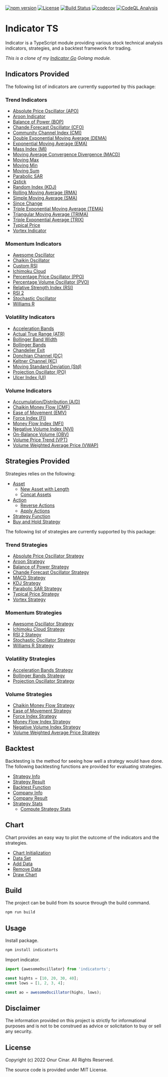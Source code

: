 [![npm version](https://badge.fury.io/js/indicatorts.svg)](https://badge.fury.io/js/indicatorts)
[![License](https://img.shields.io/badge/License-MIT-blue.svg)](https://opensource.org/licenses/MIT)
[![Build Status](https://github.com/cinar/indicatorts/actions/workflows/ci.yml/badge.svg)](https://github.com/cinar/indicatorts/actions/workflows/ci.yml)
[![codecov](https://codecov.io/gh/cinar/indicatorts/branch/main/graph/badge.svg?token=302HZICPD0)](https://codecov.io/gh/cinar/indicatorts)
[![CodeQL Analysis](https://github.com/cinar/indicatorts/actions/workflows/codeql-analysis.yml/badge.svg)](https://github.com/cinar/indicatorts/actions/workflows/codeql-analysis.yml)

# Indicator TS

Indicator is a TypeScript module providing various stock technical analysis indicators, strategies, and a backtest framework for trading.

_This is a clone of my [Indicator Go](https://github.com/cinar/indicator) Golang module._

## Indicators Provided

The following list of indicators are currently supported by this package:

### Trend Indicators

- [Absolute Price Oscillator (APO)](src/indicator/trend/index.md#absolute-price-oscillator-apo)
- [Aroon Indicator](src/indicator/trend/index.md#aroon-indicator)
- [Balance of Power (BOP)](src/indicator/trend/index.md#balance-of-power-bop)
- [Chande Forecast Oscillator (CFO)](src/indicator/trend/index.md#chande-forecast-oscillator-cfo)
- [Community Channel Index (CMI)](src/indicator/trend/index.md#community-channel-index-cmi)
- [Double Exponential Moving Average (DEMA)](src/indicator/trend/index.md#double-exponential-moving-average-dema)
- [Exponential Moving Average (EMA)](src/indicator/trend/index.md#exponential-moving-average-ema)
- [Mass Index (MI)](src/indicator/trend/index.md#mass-index-mi)
- [Moving Average Convergence Divergence (MACD)](src/indicator/trend/index.md#moving-average-convergence-divergence-macd)
- [Moving Max](src/indicator/trend/index.md#moving-max)
- [Moving Min](src/indicator/trend/index.md#moving-min)
- [Moving Sum](src/indicator/trend/index.md#moving-sum)
- [Parabolic SAR](src/indicator/trend/index.md#parabolic-sar)
- [Qstick](src/indicator/trend/index.md#qstick)
- [Random Index (KDJ)](src/indicator/trend/index.md#random-index-kdj)
- [Rolling Moving Average (RMA)](src/indicator/trend/index.md#rolling-moving-average-rma)
- [Simple Moving Average (SMA)](src/indicator/trend/index.md#simple-moving-average-sma)
- [Since Change](src/indicator/trend/index.md#since-change)
- [Triple Exponential Moving Average (TEMA)](src/indicator/trend/index.md#triple-exponential-moving-average-tema)
- [Triangular Moving Average (TRIMA)](src/indicator/trend/index.md#triangular-moving-average-trima)
- [Triple Exponential Average (TRIX)](#triple-exponential-average-trix)
- [Typical Price](src/indicator/trend/index.md#typical-price)
- [Vortex Indicator](src/indicator/trend/index.md#vortex-indicator)

### Momentum Indicators

- [Awesome Oscillator](src/indicator/momentum/index.md#awesome-oscillator)
- [Chaikin Oscillator](src/indicator/momentum/index.md#chaikin-oscillator)
- [Custom RSI](src/indicator/momentum/index.md#custom-rsi)
- [Ichimoku Cloud](src/indicator/momentum/index.md#ichimoku-cloud)
- [Percentage Price Oscillator (PPO)](src/indicator/momentum/index.md#percentage-price-oscillator-ppo)
- [Percentage Volume Oscillator (PVO)](src/indicator/momentum/index.md#percentage-volume-oscillator-pvo)
- [Relative Strength Index (RSI)](src/indicator/momentum/index.md#relative-strength-index-rsi)
- [RSI 2](src/indicator/momentum/index.md#rsi-2)
- [Stochastic Oscillator](src/indicator/momentum/index.md#stochastic-oscillator)
- [Williams R](src/indicator/momentum/index.md#williams-r)

### Volatility Indicators

- [Acceleration Bands](src/indicator/volatility/index.md#acceleration-bands)
- [Actual True Range (ATR)](src/indicator/volatility/index.md#actual-true-range-atr)
- [Bollinger Band Width](src/indicator/volatility/index.md#bollinger-band-width)
- [Bollinger Bands](src/indicator/volatility/index.md#bollinger-bands)
- [Chandelier Exit](src/indicator/volatility/index.md#chandelier-exit)
- [Donchian Channel (DC)](src/indicator/volatility/index.md#donchian-channel-dc)
- [Keltner Channel (KC)](src/indicator/volatility/index.md#keltner-channel-kc)
- [Moving Standard Deviation (Std)](src/indicator/volatility/index.md#moving-standard-deviation-std)
- [Projection Oscillator (PO)](src/indicator/volatility/index.md#projection-oscillator-po)
- [Ulcer Index (UI)](src/indicator/volatility/index.md#ulcer-index-ui)

### Volume Indicators

- [Accumulation/Distribution (A/D)](src/indicator/volume/index.md#accumulationdistribution-ad)
- [Chaikin Money Flow (CMF)](src/indicator/volume/index.md#chaikin-money-flow-cmf)
- [Ease of Movement (EMV)](src/indicator/volume/index.md#ease-of-movement-emv)
- [Force Index (FI)](src/indicator/volume/index.md#force-index-fi)
- [Money Flow Index (MFI)](src/indicator/volume/index.md#money-flow-index-mfi)
- [Negative Volume Index (NVI)](src/indicator/volume/index.md#negative-volume-index-nvi)
- [On-Balance Volume (OBV)](src/indicator/volume/index.md#on-balance-volume-obv)
- [Volume Price Trend (VPT)](src/indicator/volume/index.md#volume-price-trend-vpt)
- [Volume Weighted Average Price (VWAP)](src/indicator/volume/index.md#volume-weighted-average-price-vwap)

## Strategies Provided

Strategies relies on the following:

- [Asset](src/strategy/index.md#asset)
  - [New Asset with Length](src/strategy/index.md#new-asset-with-length)
  - [Concat Assets](src/strategy/index.md#concat-assets)
- [Action](src/strategy/index.md#action)
  - [Reverse Actions](src/strategy/index.md#reverse-actions)
  - [Apply Actions](src/strategy/index.md#apply-actions)
- [Strategy Function](src/strategy/index.md#strategy-function)
- [Buy and Hold Strategy](src/strategy/index.md#buy-and-hold-strategy)

The following list of strategies are currently supported by this package:

### Trend Strategies

- [Absolute Price Oscillator Strategy](src/strategy/trend/index.md#absolute-price-oscillator-strategy)
- [Aroon Strategy](src/strategy/trend/index.md#aroon-strategy)
- [Balance of Power Strategy](src/strategy/trend/index.md#balance-of-power-strategy)
- [Chande Forecast Oscillator Strategy](src/strategy/trend/index.md#chande-forecast-oscillator-strategy)
- [MACD Strategy](src/strategy/trend/index.md#macd-strategy)
- [KDJ Strategy](src/strategy/trend/index.md#kdj-strategy)
- [Parabolic SAR Strategy](src/strategy/trend/index.md#parabolic-sar-strategy)
- [Typical Price Strategy](src/strategy/trend/index.md#typical-price-strategy)
- [Vortex Strategy](src/strategy/trend/index.md#vortex-strategy)

### Momentum Strategies

- [Awesome Oscillator Strategy](src/strategy/momentum/index.md#awesome-oscillator-strategy)
- [Ichimoku Cloud Strategy](src/strategy/momentum/index.md#ichimoku-cloud-strategy)
- [RSI 2 Stategy](src/strategy/momentum/index.md#rsi-2-strategy)
- [Stochastic Oscillator Strategy](src/strategy/momentum/index.md#stochastic-oscillator-strategy)
- [Williams R Strategy](src/strategy/momentum/index.md#williams-r-strategy)

### Volatility Strategies

- [Acceleration Bands Strategy](src/strategy/volatility/index.md#acceleration-bands-strategy)
- [Bollinger Bands Strategy](src/strategy/volatility/index.md#bollinger-bands-strategy)
- [Projection Oscillator Strategy](src/strategy/volatility/index.md#projection-oscillator-strategy)

### Volume Strategies

- [Chaikin Money Flow Strategy](src/strategy/volume/index.md#chaikin-money-flow-strategy)
- [Ease of Movement Strategy](src/strategy/volume/index.md#ease-of-movement-strategy)
- [Force Index Strategy](src/strategy/volume/index.md#force-index-strategy)
- [Money Flow Index Strategy](src/strategy/volume/index.md#money-flow-index-strategy)
- [Negative Volume Index Strategy](src/strategy/volume/index.md#negative-volume-index-strategy)
- [Volume Weighted Average Price Strategy](src/strategy/volume/index.md#volume-weighted-average-price-strategy)

## Backtest

Backtesting is the method for seeing how well a strategy would have done. The following backtesting functions are provided for evaluating strategies.

- [Strategy Info](src/backtest/index.md#strategy-info)
- [Strategy Result](src/backtest/index.md#strategy-result)
- [Backtest Function](src/backtest/index.md#backtest-function)
- [Company Info](src/backtest/index.md#company-info)
- [Company Result](src/backtest/index.md#company-result)
- [Strategy Stats](src/backtest/index.md#strategy-stats)
  - [Compute Strategy Stats](src/backtest/index.md#compute-strategy-stats)

## Chart

Chart provides an easy way to plot the outcome of the indicators and the strategies.

- [Chart Initialization](src/chart/index.md#chart-initialization)
- [Data Set](src/chart/index.md#data-set)
- [Add Data](src/chart/index.md#add-data)
- [Remove Data](src/chart/index.md#remove-data)
- [Draw Chart](src/chart/index.md#draw-chart)

## Build

The project can be build from its source through the build command.

```bash
npm run build
```

## Usage

Install package.

```bash
npm install indicatorts
```

Import indicator.

```TypeScript
import {awesomeOscillator} from 'indicatorts';

const hights = [10, 20, 30, 40];
const lows = [1, 2, 3, 4];

const ao = awesomeOscillator(highs, lows);
```

## Disclaimer

The information provided on this project is strictly for informational purposes and is not to be construed as advice or solicitation to buy or sell any security.

## License

Copyright (c) 2022 Onur Cinar. All Rights Reserved.

The source code is provided under MIT License.
